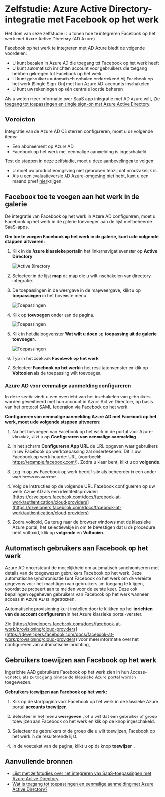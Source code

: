 <properties
    pageTitle="Zelfstudie: Azure Active Directory-integratie met Facebook op het werk | Microsoft Azure"
    description="Informatie over het configureren van eenmalige aanmelding tussen Azure Active Directory en Facebook op het werk."
    services="active-directory"
    documentationCenter=""
    authors="asmalser-msft"
    manager="femila"
    editor=""/>

<tags
    ms.service="active-directory"
    ms.workload="identity"
    ms.tgt_pltfrm="na"
    ms.devlang="na"
    ms.topic="article"
    ms.date="04/26/2016"
    ms.author="asmalser"/>


# <a name="tutorial-azure-active-directory-integration-with-facebook-at-work"></a>Zelfstudie: Azure Active Directory-integratie met Facebook op het werk

Het doel van deze zelfstudie is u tonen hoe te integreren Facebook op het werk met Azure Active Directory (AD Azure).

Facebook op het werk te integreren met AD Azure biedt de volgende voordelen: 

- U kunt bepalen in Azure AD die toegang tot Facebook op het werk heeft 
- U kunt automatisch inrichten account voor gebruikers die toegang hebben gekregen tot Facebook op het werk
- U kunt gebruikers automatisch ophalen ondertekend bij Facebook op het werk (Single Sign-On) met hun Azure AD-accounts inschakelen
- U kunt uw rekeningen op één centrale locatie beheren 

Als u weten meer informatie over SaaS app integratie met AD Azure wilt, Zie [toegang tot toepassingen en single sign-on met Azure Active Directory](active-directory-appssoaccess-whatis.md).


## <a name="prerequisites"></a>Vereisten 

Integratie van de Azure AD CS sterren configureren, moet u de volgende items:

- Een abonnement op Azure AD
- Facebook op het werk met eenmalige aanmelding is ingeschakeld

Test de stappen in deze zelfstudie, moet u deze aanbevelingen te volgen:

- U moet uw productieomgeving niet gebruiken tenzij dat noodzakelijk is.
- Als u een evaluatieversie AD Azure-omgeving niet hebt, kunt u een maand proef [hier](https://azure.microsoft.com/pricing/free-trial/)krijgen. 


## <a name="adding-facebook-at-work-from-the-gallery"></a>Facebook toe te voegen aan het werk in de galerie
De integratie van Facebook op het werk in Azure AD configureren, moet u Facebook op het werk in de galerie toevoegen aan de lijst met beheerde SaaS-apps.

**Om toe te voegen Facebook op het werk in de galerie, kunt u de volgende stappen uitvoeren:**

1. Klik in de **Azure klassieke portal**in het linkernavigatievenster op **Active Directory**. 

    ![Active Directory][1]

2. Selecteer in de lijst **map** de map die u wilt inschakelen van directory-integratie.

3. De toepassingen in de weergave in de mapweergave, klikt u op **toepassingen** in het bovenste menu.

    ![Toepassingen][2]

4. Klik op **toevoegen** onder aan de pagina.
    
    ![Toepassingen][3]

5. Klik in het dialoogvenster **Wat wilt u doen** op **toepassing uit de galerie toevoegen**.

    ![Toepassingen][4]

6. Typ in het zoekvak **Facebook op het werk**.

7. Selecteer **Facebook op het werk**in het resultatenvenster en klik op **Voltooien** als de toepassing wilt toevoegen.


### <a name="configuring-azure-ad-single-sign-on"></a>Azure AD voor eenmalige aanmelding configureren

In deze sectie vindt u een overzicht van het inschakelen van gebruikers worden geverifieerd met hun account in Azure Active Directory, op basis van het protocol SAML federation via Facebook op het werk.

**Configureren van eenmalige aanmelding Azure AD met Facebook op het werk, moet u de volgende stappen uitvoeren:**

1.  Na het toevoegen van Facebook op het werk in de portal voor Azure-klassiek, klikt u op **Configureren van eenmalige aanmelding**.

2.  In het scherm **Configureren App URL** de URL opgeven waar gebruikers in uw Facebook op werktoepassing zal ondertekenen. Dit is uw Facebook op werk huurder URL (voorbeeld: https://example.facebook.com/). Zodra u klaar bent, klikt u op **volgende**.

3.  Log in op uw Facebook op werk bedrijf site als beheerder in een ander web browser-venster.

4. Volg de instructies op de volgende URL Facebook configureren op uw werk Azure AD als een identiteitsprovider: [https://developers.facebook.com/docs/facebook-at-work/authentication/cloud-providers](https://developers.facebook.com/docs/facebook-at-work/authentication/cloud-providers)

5.  Zodra voltooid, Ga terug naar de browser windows met de klassieke Azure portal, het selectievakje in om te bevestigen dat u de procedure hebt voltooid, klik op **volgende** en **Voltooien**.


## <a name="automatically-provisioning-users-to-facebook-at-work"></a>Automatisch gebruikers aan Facebook op het werk

Azure AD ondersteunt de mogelijkheid om automatisch synchroniseren met details van de toegewezen gebruikers Facebook op het werk. Deze automatische synchronisatie kunt Facebook op het werk om de vereiste gegevens voor het machtigen van gebruikers om toegang te krijgen, voordat ze probeert aan te melden voor de eerste keer. Deze ook bepalingen opgeheven gebruikers van Facebook op het werk wanneer access in Azure AD is ingetrokken.

Automatische provisioning kunt instellen door te klikken op het **inrichten van de account configureren** in het Azure klassieke portal-venster.

Zie [https://developers.facebook.com/docs/facebook-at-work/provisioning/cloud-providers](https://developers.facebook.com/docs/facebook-at-work/provisioning/cloud-providers) voor meer informatie over het configureren van automatische inrichting,


## <a name="assigning-users-to-facebook-at-work"></a>Gebruikers toewijzen aan Facebook op het werk

Ingerichte AAD gebruikers Facebook op het werk zien in hun Access-venster, als ze toegang binnen de klassieke Azure portal worden toegewezen.

**Gebruikers toewijzen aan Facebook op het werk:**

1.  Klik op de startpagina voor Facebook op het werk in de klassieke Azure portal **accounts toewijzen**.

2.  Selecteer in het menu **weergeven** , of u wilt dat een gebruiker of groep toewijzen aan Facebook op het werk en klik op de knop ingeschakeld.

3.  Selecteer de gebruikers of de groep die u wilt toewijzen, Facebook op het werk in de resulterende lijst.

4.  In de voettekst van de pagina, klikt u op de knop **toewijzen** .


## <a name="additional-resources"></a>Aanvullende bronnen

* [Lijst met zelfstudies over het integreren van SaaS-toepassingen met Azure Active Directory](active-directory-saas-tutorial-list.md)
* [Wat is toegang tot toepassingen en eenmalige aanmelding met Azure Active Directory?](active-directory-appssoaccess-whatis.md)

<!--Image references-->
[1]: ./media/active-directory-saas-cs-stars-tutorial/tutorial_general_01.png
[2]: ./media/active-directory-saas-cs-stars-tutorial/tutorial_general_02.png
[3]: ./media/active-directory-saas-cs-stars-tutorial/tutorial_general_03.png
[4]: ./media/active-directory-saas-cs-stars-tutorial/tutorial_general_04.png




